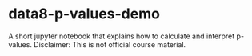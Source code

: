 # data8-p-values-demo
A short jupyter notebook that explains how to calculate and interpret p-values. Disclaimer: This is not official course material. 
